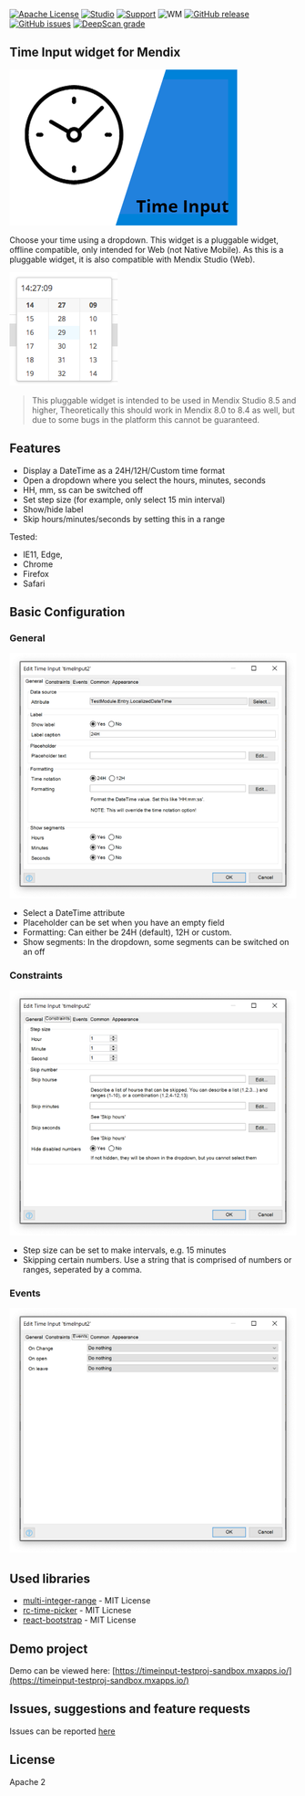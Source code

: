 [![Apache License](https://img.shields.io/badge/license-Apache%202.0-orange.svg?style=flat-square)](http://www.apache.org/licenses/LICENSE-2.0)
[![Studio](https://img.shields.io/badge/Studio%20version-8.5%2B-blue.svg)](https://appstore.home.mendix.com/link/modeler/)
[![Support](https://img.shields.io/badge/Support-Community%20(no%20active%20support)-orange.svg)](https://docs.mendix.com/developerportal/app-store/app-store-content-support)
![WM](https://img.shields.io/badge/Webmodeler%20compatible-YES-green.svg)
[![GitHub release](https://img.shields.io/github/release/JelteMX/mendix-time-input)](https://github.com/JelteMX/mendix-time-input/releases/latest)
[![GitHub issues](https://img.shields.io/github/issues/JelteMX/mendix-time-input)](https://github.com/JelteMX/mendix-time-input/issues)
[![DeepScan grade](https://deepscan.io/api/teams/7221/projects/9643/branches/127915/badge/grade.svg)](https://deepscan.io/dashboard#view=project&tid=7221&pid=9643&bid=127915)

## Time Input widget for Mendix

![AppStore](/assets/AppStoreIcon.png)

Choose your time using a dropdown. This widget is a pluggable widget, offline compatible, only intended for Web (not Native Mobile). As this is a pluggable widget, it is also compatible with Mendix Studio (Web).

![screenshot](/assets/dropdown.png)

> This pluggable widget is intended to be used in Mendix Studio 8.5 and higher, Theoretically this should work in Mendix 8.0 to 8.4 as well, but due to some bugs in the platform this cannot be guaranteed.

## Features

- Display a DateTime as a 24H/12H/Custom time format
- Open a dropdown where you select the hours, minutes, seconds
- HH, mm, ss can be switched off
- Set step size (for example, only select 15 min interval)
- Show/hide label
- Skip hours/minutes/seconds by setting this in a range

Tested:

- IE11, Edge,
- Chrome
- Firefox
- Safari

## Basic Configuration

### General

![settings](/assets/settings1.png)

- Select a DateTime attribute
- Placeholder can be set when you have an empty field
- Formatting: Can either be 24H (default), 12H or custom.
- Show segments: In the dropdown, some segments can be switched on an off

### Constraints

![settings](/assets/settings2.png)

- Step size can be set to make intervals, e.g. 15 minutes
- Skipping certain numbers. Use a string that is comprised of numbers or ranges, seperated by a comma.

### Events

![settings](/assets/settings3.png)

## Used libraries

- [multi-integer-range](https://www.npmjs.com/package/multi-integer-range) - MIT License
- [rc-time-picker](https://www.npmjs.com/package/rc-time-picker) - MIT Licnese
- [react-bootstrap](https://www.npmjs.com/package/react-bootstrap/v/0.33.1) - MIT License

## Demo project

Demo can be viewed here: [https://timeinput-testproj-sandbox.mxapps.io/](https://timeinput-testproj-sandbox.mxapps.io/)

## Issues, suggestions and feature requests

Issues can be reported [here](https://github.com/JelteMX/mendix-time-input/issues)

## License

Apache 2
